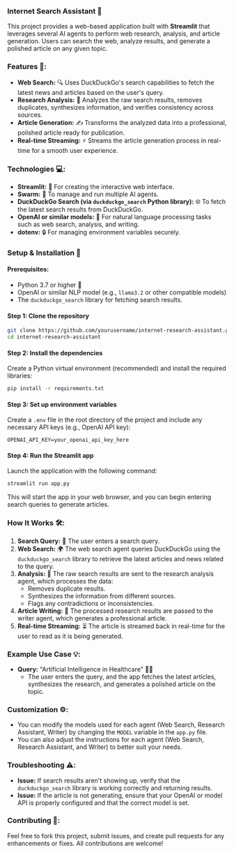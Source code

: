 
### Internet Search Assistant 🔎

This project provides a web-based application built with **Streamlit** that leverages several AI agents to perform web research, analysis, and article generation. Users can search the web, analyze results, and generate a polished article on any given topic.

### Features 🌟:
- **Web Search:** 🔍 Uses DuckDuckGo's search capabilities to fetch the latest news and articles based on the user's query.
- **Research Analysis:** 🧠 Analyzes the raw search results, removes duplicates, synthesizes information, and verifies consistency across sources.
- **Article Generation:** ✍️ Transforms the analyzed data into a professional, polished article ready for publication.
- **Real-time Streaming:** ⚡ Streams the article generation process in real-time for a smooth user experience.

### Technologies 💻:
- **Streamlit:** 🎨 For creating the interactive web interface.
- **Swarm:** 🤖 To manage and run multiple AI agents.
- **DuckDuckGo Search (via `duckduckgo_search` Python library):** 🌐 To fetch the latest search results from DuckDuckGo.
- **OpenAI or similar models:** 💬 For natural language processing tasks such as web search, analysis, and writing.
- **dotenv:** 🔒 For managing environment variables securely.

### Setup & Installation 🚀

#### Prerequisites:
- Python 3.7 or higher 🐍
- OpenAI or similar NLP model (e.g., `llama3.2` or other compatible models)
- The `duckduckgo_search` library for fetching search results.

#### Step 1: Clone the repository

```bash
git clone https://github.com/yourusername/internet-research-assistant.git
cd internet-research-assistant
```

#### Step 2: Install the dependencies

Create a Python virtual environment (recommended) and install the required libraries:

```bash
pip install -r requirements.txt
```

#### Step 3: Set up environment variables

Create a `.env` file in the root directory of the project and include any necessary API keys (e.g., OpenAI API key):

```text
OPENAI_API_KEY=your_openai_api_key_here
```

#### Step 4: Run the Streamlit app

Launch the application with the following command:

```bash
streamlit run app.py
```

This will start the app in your web browser, and you can begin entering search queries to generate articles.

### How It Works 🛠️:

1. **Search Query:** 🧐 The user enters a search query.
2. **Web Search:** 🌍 The web search agent queries DuckDuckGo using the `duckduckgo_search` library to retrieve the latest articles and news related to the query.
3. **Analysis:** 🔎 The raw search results are sent to the research analysis agent, which processes the data:
   - Removes duplicate results.
   - Synthesizes the information from different sources.
   - Flags any contradictions or inconsistencies.
4. **Article Writing:** 📝 The processed research results are passed to the writer agent, which generates a professional article.
5. **Real-time Streaming:** ⏳ The article is streamed back in real-time for the user to read as it is being generated.

### Example Use Case 💡:
- **Query:** "Artificial Intelligence in Healthcare" 🤖🏥
  - The user enters the query, and the app fetches the latest articles, synthesizes the research, and generates a polished article on the topic.

### Customization ⚙️:
- You can modify the models used for each agent (Web Search, Research Assistant, Writer) by changing the `MODEL` variable in the `app.py` file.
- You can also adjust the instructions for each agent (Web Search, Research Assistant, and Writer) to better suit your needs.

### Troubleshooting ⚠️:
- **Issue:** If search results aren't showing up, verify that the `duckduckgo_search` library is working correctly and returning results.
- **Issue:** If the article is not generating, ensure that your OpenAI or model API is properly configured and that the correct model is set.

### Contributing 🤝:
Feel free to fork this project, submit issues, and create pull requests for any enhancements or fixes. All contributions are welcome!

